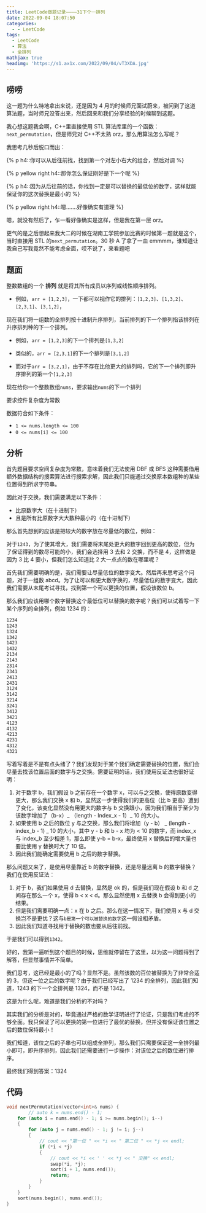 ```yaml
---
title: LeetCode做题记录————31下个一排列
date: 2022-09-04 18:07:50
categories:
  - - LeetCode
tags:
  - LeetCode
  - 算法
  - 全排列
mathjax: true
headimg: 'https://s1.ax1x.com/2022/09/04/vT3XDA.jpg'
---
```


## 唠唠

这一题为什么特地拿出来说，还是因为 4 月的时候师兄面试蔚来，被问到了这道算法题，当时师兄没答出来，然后回来和我们分享经验的时候聊到这题。

我心想这题我会啊，C++里直接使用 STL 算法库里的一个函数：`next_permutation`，但是师兄对 C++不太熟 orz，那么用算法怎么写呢？

我思考几秒后脱口而出：

{% p h4::你可以从后往前找，找到第一个对左小右大的组合，然后对调 %}

{% p yellow right h4::那你怎么保证刚好是下一个呢 %}

{% p h4::因为从后往前的话，你找到一定是可以替换的最低位的数字，这样就能保证你的这次替换是最小的 %}

{% p yellow right h4::嗯.......好像确实有道理 %}

嗯，就没有然后了，乍一看好像确实是这样，但是我在第一层 orz。

更气的是之后想起来我大二的时候在湖南工学院参加比赛的时候第一题就是这个，当时直接用 STL 的`next_permutation`。30 秒 A 了拿了一血 emmmm，谁知道让我自己写我竟然不能考虑全面，哎不说了，来看题吧

## 题面

整数数组的一个 **排列** 就是将其所有成员以序列或线性顺序排列。

- 例如，`arr = [1,2,3]`，一下都可以视作它的排列：`[1,2,3]`、`[1,3,2]`、`[2,3,1]`、`[3,1,2]`，

现在我们将一组数的全排列按十进制升序排列，当前排列的下一个排列指该排列在升序排列种的下一个排列。

- 例如，`arr = [1,2,3]`的下一个排列是`[1,3,2]`
- 类似的，`arr = [2,3,1]`的下一个排列是`[3,1,2]`

- 而对于`arr = [3,2,1]`，由于不存在比他更大的排列吗，它的下一个排列即升序排列的第一个`[1,2,3]`

现在给你一个整数数组`nums`，要求输出`nums`的下一个排列

要求控件复杂度为常数

数据符合如下条件：

- `1 <= nums.length <= 100`
- `0 <= nums[i] <= 100`

## 分析

首先题目要求空间复杂度为常数，意味着我们无法使用 DBF 或 BFS 这种需要借用额外数据结构的搜索算法进行搜索求解，因此我们只能通过交换原本数组种的某些位置得到所求字符串。

因此对于交换，我们需要满足以下条件：

- 比原数字大（在十进制下）
- 且是所有比原数字大大数种最小的（在十进制下）

那么首先想到的应该是把较大的数字放在尽量低的数位，例如：

对于`1243`，为了使其增大，我们需要将末尾处更大的数字回到更高的数位，但为了保证得到的数尽可能的小，我们会选择用 3 去和 2 交换，而不是 4，这样做是因为 3 比 4 要小，但我们怎么知道比 2 大一点点的数在哪里呢？

首先我们需要明确的是，我们需要让尽量低位的数字变大。然后再来思考这个问题，对于一组数 abcd。为了让可以和更大数字换的，尽量低位的数字变大，因此我们需要从末尾考试寻找，找到第一个可以更换的位置，假设该数位 b。

那么我们应该用哪个数字替换这个最低位可以替换的数字呢？我们可以试着写一下某个序列的全排列，例如 1234 的：

```xml
1234
1243
1324
1342
1423
1432
2134
2143
2314
2341
2413
2431
3124
3142
3214
3241
3412
3421
4123
4132
4213
4231
4312
4321
```

写着写着是不是有点头绪了？我们发现对于某个我们确定需要替换的位置，我们会尽量去找该位置后面的数字与之交换。需要证明的话，我们使用反证法也很好证明：

1. 对于数字 b，我们假设 b 之前存在一个数字 x，可以与之交换，使得原数变得更大，那么我们交换 x 和 b，显然这一步使得我们的更高位（比 b 更高）遭到了变化，该变化显然没有用更大的数字与 b 交换跟小，因为我们相当于至少为该数字增加了（b-x）_ （length - Index_x - 1）_ 10 的大小。
2. 如果使用 b 之后的数位 y 与之交换，那么我们将增加（y - b） _ (length - index_b - 1) _ 10 的大小，其中 y - b 和 b - x 均为 < 10 的数字，而 index_x 与 index_b 至少相差 1，那么即使 y-b = b-x，最终使用 x 替换后的增大量也要比使用 y 替换时大了 10 倍。
3. 因此我们能确定需要使用 b 之后的数字替换。

那么问题又来了，是使用尽量靠近 b 的数字替换，还是尽量远离 b 的数字替换？我们在使用反证法：

1. 对于 b，我们如果使用 d 去替换，显然是 ok 的，但是我们现在假设 b 和 d 之间存在那么一个 x，使得 b < x < d。那么显然使用 x 去替换 b 会得到更小的结果。
2. 但是我们需要明确一点：x 在 b 之后。那么在这一情况下，我们使用 x 与 d 交换岂不是更优？这与`b是第一个可以被替换的数字`这一假设相矛盾。
3. 因此我们知道寻找用于替换的数也要从后往前找。

于是我们可以得到`1342`。

好的，我第一遍听到这个题目的时候，思维就停留在了这里，以为这一问题得到了解答，但显然事情并不简单。

我们思考，这已经是最小的了吗？显然不是。虽然该数的百位被替换为了非常合适的 3，但这一位之后的数字呢？由于我们已经写出了 1234 的全排列，因此我们知道，1243 的下一个全排列是 1324，而不是 1342。

这是为什么呢，难道是我们分析的不对吗？

其实我们的分析是对的，毕竟通过严格的数学证明进行了论证，只是我们考虑的不够全面。我只保证了可以更换的第一位进行了最优的替换，但并没有保证该位置之后的数位保持最小！

我们知道，该位之后的子串也可以组成全排列，那么我们只需要保证这一全排列最小即可，即升序排列，因此我们还需要进行一步操作：对该位之后的数位进行排序。

最终我们得到答案：1324

## 代码

```c++
void nextPermutation(vector<int>& nums) {
        // auto k = nums.end() - 1;
    for (auto i = nums.end() - 1; i >= nums.begin(); i--)
    {
        for (auto j = nums.end() - 1; j != i; j--)
        {
            // cout << "第一位 " << *i << " 第二位 " << *j << endl;
            if (*i < *j)
            {
                // cout << *i << ' ' << *j << " 交换" << endl;
                swap(*i, *j);
                sort(i + 1, nums.end());
                return;
            }
        }
    }
    sort(nums.begin(), nums.end());
}
```
